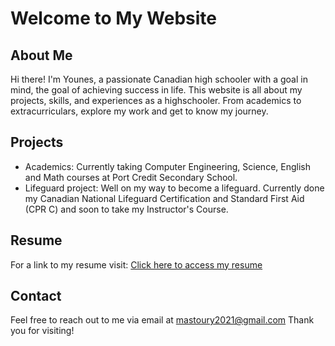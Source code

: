 # Welcome to My Website

## About Me
Hi there! I'm Younes, a passionate Canadian high schooler with a goal in mind, the goal of achieving success in life.
This website is all about my projects, skills, and experiences as a highschooler. From academics to extracurriculars, explore my work and get to know my journey.

## Projects
- Academics: Currently taking Computer Engineering, Science, English and Math courses at Port Credit Secondary School.
- Lifeguard project: Well on my way to become a lifeguard. Currently done my Canadian National Lifeguard Certification and Standard First Aid (CPR C) and soon to take my Instructor's Course.

## Resume
For a link to my resume visit:
<a href="https://view.officeapps.live.com/op/view.aspx?src=https:%2F%2Fraw.githubusercontent.com%2FYounesMastour%2FYounesMastour.github.io%2Frefs%2Fheads%2Fmain%2FYounes%2520Resume.docx&wdOrigin=BROWSELINK" target="_blank">Click here to access my resume</a>


## Contact
Feel free to reach out to me via email at mastoury2021@gmail.com
Thank you for visiting!
